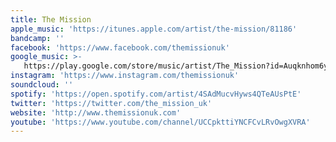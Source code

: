 ```yaml
---
title: The Mission
apple_music: 'https://itunes.apple.com/artist/the-mission/81186'
bandcamp: ''
facebook: 'https://www.facebook.com/themissionuk'
google_music: >-
   https://play.google.com/store/music/artist/The_Mission?id=Auqknhom6yzsub3zhjj7fpayzra
instagram: 'https://www.instagram.com/themissionuk'
soundcloud: ''
spotify: 'https://open.spotify.com/artist/4SAdMucvHyws4QTeAUsPtE'
twitter: 'https://twitter.com/the_mission_uk'
website: 'http://www.themissionuk.com'
youtube: 'https://www.youtube.com/channel/UCCpkttiYNCFCvLRvOwgXVRA'
---
```

